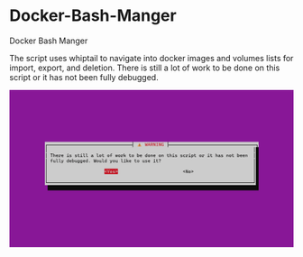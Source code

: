 # Docker-Bash-Manger
Docker Bash Manger

The script uses whiptail to navigate into docker images and volumes lists for import, export, and deletion. There is still a lot of work to be done on this script or it has not been fully debugged.

![](https://github.com/mohammedalsayegh/Docker-Bash-Manger/blob/main/DockerMangerMenu.gif)
